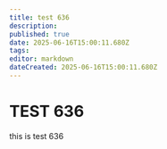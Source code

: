 ```yaml
---
title: test 636
description: 
published: true
date: 2025-06-16T15:00:11.680Z
tags: 
editor: markdown
dateCreated: 2025-06-16T15:00:11.680Z
---
```


# TEST 636
this is test 636
